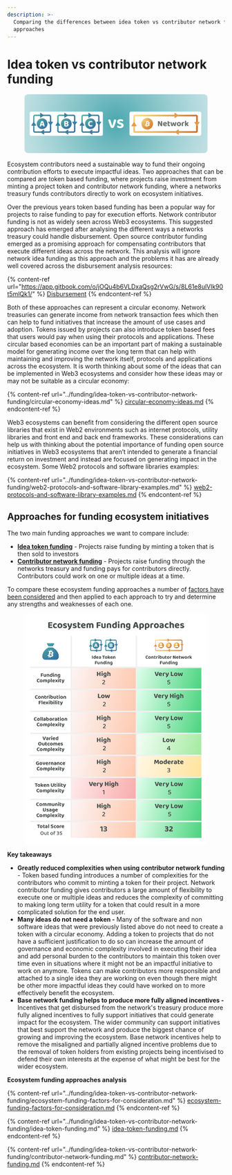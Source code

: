 ```yaml
---
description: >-
  Comparing the differences between idea token vs contributor network funding
  approaches
---
```


# Idea token vs contributor network funding

<figure><img src="../.gitbook/assets/treasury-incentives.png" alt=""><figcaption></figcaption></figure>

Ecosystem contributors need a sustainable way to fund their ongoing contribution efforts to execute impactful ideas. Two approaches that can be compared are token based funding, where projects raise investment from minting a project token and contributor network funding, where a networks treasury funds contributors directly to work on ecosystem initiatives.



Over the previous years token based funding has been a popular way for projects to raise funding to pay for execution efforts. Network contributor funding is not as widely seen across Web3 ecosystems. This suggested approach has emerged after analysing the different ways a networks treasury could handle disbursement. Open source contributor funding emerged as a promising approach for compensating contributors that execute different ideas across the network. This analysis will ignore network idea funding as this approach and the problems it has are already well covered across the disbursement analysis resources:

{% content-ref url="https://app.gitbook.com/o/jOQu4b6VLDxaQsg2rVwG/s/8L61e8ulVlk90t5mlQk1/" %}
[Disbursement](https://app.gitbook.com/o/jOQu4b6VLDxaQsg2rVwG/s/8L61e8ulVlk90t5mlQk1/)
{% endcontent-ref %}



Both of these approaches can represent a circular economy. Network treasuries can generate income from network transaction fees which then can help to fund initiatives that increase the amount of use cases and adoption. Tokens issued by projects can also introduce token based fees that users would pay when using their protocols and applications. These circular based economies can be an important part of making a sustainable model for generating income over the long term that can help with maintaining and improving the network itself, protocols and applications across the ecosystem. It is worth thinking about some of the ideas that can be implemented in Web3 ecosystems and consider how these ideas may or may not be suitable as a circular economy:

{% content-ref url="../funding/idea-token-vs-contributor-network-funding/circular-economy-ideas.md" %}
[circular-economy-ideas.md](../funding/idea-token-vs-contributor-network-funding/circular-economy-ideas.md)
{% endcontent-ref %}



Web3 ecosystems can benefit from considering the different open source libraries that exist in Web2 environments such as internet protocols, utility libraries and front end and back end frameworks. These considerations can help us with thinking about the potential importance of funding open source initiatives in Web3 ecosystems that aren’t intended to generate a financial return on investment and instead are focused on generating impact in the ecosystem. Some Web2 protocols and software libraries examples:

{% content-ref url="../funding/idea-token-vs-contributor-network-funding/web2-protocols-and-software-library-examples.md" %}
[web2-protocols-and-software-library-examples.md](../funding/idea-token-vs-contributor-network-funding/web2-protocols-and-software-library-examples.md)
{% endcontent-ref %}



## **Approaches for funding ecosystem initiatives**

The two main funding approaches we want to compare include:

* [**Idea token funding**](../funding/idea-token-vs-contributor-network-funding/idea-token-funding.md) - Projects raise funding by minting a token that is then sold to investors
* [**Contributor network funding**](../funding/idea-token-vs-contributor-network-funding/contributor-network-funding.md) - Projects raise funding through the networks treasury and funding pays for contributors directly. Contributors could work on one or multiple ideas at a time.

To compare these ecosystem funding approaches a number of [factors have been considered](../funding/idea-token-vs-contributor-network-funding/ecosystem-funding-factors-for-consideration.md) and then applied to each approach to try and determine any strengths and weaknesses of each one.

<figure><img src="../.gitbook/assets/ecosystem-funding-approaches.png" alt=""><figcaption></figcaption></figure>

**Key takeaways**

* **Greatly reduced complexities when using contributor network funding** - Token based funding introduces a number of complexities for the contributors who commit to minting a token for their project. Network contributor funding gives contributors a large amount of flexibility to execute one or multiple ideas and reduces the complexity of committing to making long term utility for a token that could result in a more complicated solution for the end user.
* **Many ideas do not need a token -** Many of the software and non software ideas that were previously listed above do not need to create a token with a circular economy. Adding a token to projects that do not have a sufficient justification to do so can increase the amount of governance and economic complexity involved in executing their idea and add personal burden to the contributors to maintain this token over time even in situations where it might not be an impactful initiative to work on anymore. Tokens can make contributors more responsible and attached to a single idea they are working on even though there might be other more impactful ideas they could have worked on to more effectively benefit the ecosystem.
* **Base network funding helps to produce more fully aligned incentives -** Incentives that get disbursed from the network's treasury produce more fully aligned incentives to fully support initiatives that could generate impact for the ecosystem. The wider community can support initiatives that best support the network and produce the biggest chance of growing and improving the ecosystem. Base network incentives help to remove the misaligned and partially aligned incentive problems due to the removal of token holders from existing projects being incentivised to defend their own interests at the expense of what might be best for the wider ecosystem.



**Ecosystem funding approaches analysis**

{% content-ref url="../funding/idea-token-vs-contributor-network-funding/ecosystem-funding-factors-for-consideration.md" %}
[ecosystem-funding-factors-for-consideration.md](../funding/idea-token-vs-contributor-network-funding/ecosystem-funding-factors-for-consideration.md)
{% endcontent-ref %}

{% content-ref url="../funding/idea-token-vs-contributor-network-funding/idea-token-funding.md" %}
[idea-token-funding.md](../funding/idea-token-vs-contributor-network-funding/idea-token-funding.md)
{% endcontent-ref %}

{% content-ref url="../funding/idea-token-vs-contributor-network-funding/contributor-network-funding.md" %}
[contributor-network-funding.md](../funding/idea-token-vs-contributor-network-funding/contributor-network-funding.md)
{% endcontent-ref %}
